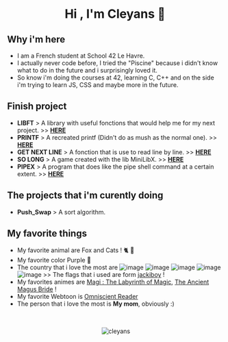 <h1 align="center">Hi , I'm Cleyans 👋</h1>

<h2 align="left">Why i'm here</h3>

- I am a French student at School 42 Le Havre.
- I actually never code before, I tried the "Piscine" because i didn't know what to do in the future and i surprisingly loved it.
- So know i'm doing the courses at 42, learning C, C++ and on the side i'm trying to learn JS, CSS and maybe more in the future.

<h2 align="left">Finish project</h2>

- __LIBFT__ > A library with useful fonctions that would help me for my next project. >> __[HERE](https://github.com/Cleyans/Libft)__
- __PRINTF__ > A recreated printf (Didn't do as mush as the normal one). >> __[HERE](https://github.com/Cleyans/Printf)__
- __GET NEXT LINE__ > A fonction that is use to read line by line. >> __[HERE](https://github.com/Cleyans/GetNextLine)__
- __SO LONG__ > A game created with the lib MiniLibX. >> __[HERE](https://github.com/Cleyans/SoLong)__
- __PIPEX__ > A program that does like the pipe shell command at a certain extent. >> __[HERE](https://github.com/Cleyans/Pipex)__

<h2>The projects that i'm curently doing</h2>

- **Push_Swap** > A sort algorithm.

<h2>My favorite things</h2>

- My favorite animal are Fox and Cats ! 🐈 🦊
- My favorite color Purple 💜
- The country that i love the most are ![image](https://github.com/Cleyans/Cleyans/assets/138831731/4328cb6a-c926-4267-86a2-fc4bb2ed218a) ![image](https://github.com/Cleyans/Cleyans/assets/138831731/a0507243-f1d9-4cc1-959f-02a60d8ae4f6) ![image](https://github.com/Cleyans/Cleyans/assets/138831731/ee4f3ccc-844d-4718-83b0-b86dfeb41831) ![image](https://github.com/Cleyans/Cleyans/assets/138831731/bd171dac-6af5-4faf-8ea4-699e9283afa3) ![image](https://github.com/Cleyans/Cleyans/assets/138831731/6bab0d59-ae5e-4226-a2ed-5745f6033df1) >> The flags that i used are form [jackiboy](https://github.com/jackiboy) !
- My favorites animes are [Magi : The Labyrinth of Magic](https://www.nautiljon.com/animes/magi+-+the+labyrinth+of+magic.html), [The Ancient Magus Bride](https://www.nautiljon.com/mangas/the+ancient+magus+bride.html) !
- My favorite Webtoon is [Omniscient Reader](https://www.webtoons.com/en/action/omniscient-reader/list?title_no=2154)
- The person that i love the most is **My mom**, obviously :)
  <p>
  &nbsp;
  </p>
<p align="center">&nbsp;<img align="center" src="https://github-readme-stats.vercel.app/api?username=cleyans&show_icons=true&locale=en" alt="cleyans" /></p>
